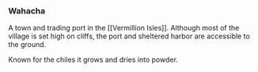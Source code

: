 ### Wahacha

A town and trading port in the [[Vermillion Isles]]. Although most of the village is set high on cliffs, the port and sheltered harbor are accessible to the ground.

Known for the chiles it grows and dries into powder. 


